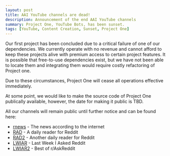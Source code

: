 ```yaml
---
layout: post
title: AAI YouTube channels are dead!
description: Announcement of the end AAI YouTube channels
summary: Project One, YouTube Bots, has been sunset.
tags: [YouTube, Content Creation, Sunset, Project One]
---
```


Our first project has been concluded due to a critical failure of one of our dependencies. We currently operate with no revenue and cannot afford to keep these projects alive with premium access to certain project features. It is possible that free-to-use dependencies exist, but we have not been able to locate them and integrating them would require costly refactoring of Project one. 

Due to these circumstances, Project One will cease all operations effective immediately.

At some point, we would like to make the source code of Project One publically available, however, the date for making it public is TBD.

All our channels will remain public until further notice and can be found here:

- [rnews](https://www.youtube.com/channel/UCYLNrsxaFG-GvjpzBgfA-0w) - The news according to the internet
- [RAD](https://www.youtube.com/channel/UCg92X0hn2ELW3FhYUx0iYCg) - A daily reader for Reddit
- [RAD2](https://www.youtube.com/channel/UCwytzYZHMEgTAjSqNMlOnqw) - Another daily reader for Reddit
- [LWIAR](https://www.youtube.com/channel/UCkw7DyLBwe4xaeJ1wmV1lHg) - Last Week I Asked Reddit
- [LWIAR2](https://www.youtube.com/channel/UCXUMzXpZkFr3liEg16DQMFA) - Best of r/AskReddit